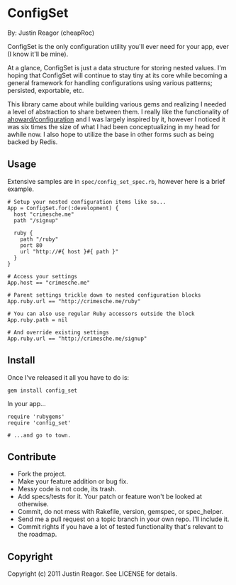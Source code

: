 
ConfigSet
=========

By: Justin Reagor (cheapRoc)

ConfigSet is the only configuration utility you'll ever need for your app, ever (I know it'll be mine).

At a glance, ConfigSet is just a data structure for storing nested values. I'm hoping that ConfigSet will continue to stay tiny at its core while becoming a general framework for handling configurations using various patterns; persisted, exportable, etc.

This library came about while building various gems and realizing I needed a level of abstraction to share between them. I really like the functionality of [ahoward/configuration](https://github.com/ahoward/configuration) and I was largely inspired by it, however I noticed it was six times the size of what I had been conceptualizing in my head for awhile now. I also hope to utilize the base in other forms such as being backed by Redis.


Usage
-----

Extensive samples are in `spec/config_set_spec.rb`, however here is a brief example.

    # Setup your nested configuration items like so...
    App = ConfigSet.for(:development) {
      host "crimesche.me"
      path "/signup"

      ruby {
        path "/ruby"
        port 80
        url "http://#{ host }#{ path }"
      }
    }
    
    # Access your settings
    App.host == "crimesche.me"

    # Parent settings trickle down to nested configuration blocks
    App.ruby.url == "http://crimesche.me/ruby"

    # You can also use regular Ruby accessors outside the block
    App.ruby.path = nil

    # And override existing settings
    App.ruby.url == "http://crimesche.me/signup"


Install
-------

Once I've released it all you have to do is:

`gem install config_set`

In your app...

    require 'rubygems'
    require 'config_set'

    # ...and go to town.

    
Contribute
----------

* Fork the project.
* Make your feature addition or bug fix.
* Messy code is not code, its trash.
* Add specs/tests for it. Your patch or feature won't be looked at otherwise.
* Commit, do not mess with Rakefile, version, gemspec, or spec_helper.
* Send me a pull request on a topic branch in your own repo. I'll include it.
* Commit rights if you have a lot of tested functionality that's relevant to the roadmap.


Copyright
---------

Copyright (c) 2011 Justin Reagor. See LICENSE for details.

